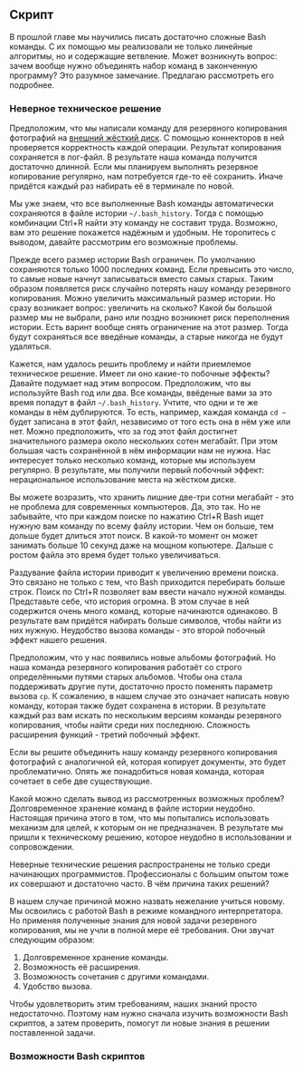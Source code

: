 ## Скрипт

В прошлой главе мы научились писать достаточно сложные Bash команды. С их помощью мы реализовали не только линейные алгоритмы, но и содержащие ветвление. Может возникнуть вопрос: зачем вообще нужно объединять набор команд в законченную программу? Это разумное замечание. Предлагаю рассмотреть его подробнее.

### Неверное техническое решение

Предположим, что мы написали команду для резервного копирования фотографий на [внешний жёсткий диск](https://ru.wikipedia.org/wiki/Внешний_жёсткий_диск). С помощью коннекторов в ней проверяется корректность каждой операции. Результат копирования сохраняется в лог-файл. В результате наша команда получится достаточно длинной. Если мы планируем выполнять резервное копирование регулярно, нам потребуется где-то её сохранить. Иначе придётся каждый раз набирать её в терминале по новой.

Мы уже знаем, что все выполненные Bash команды автоматически сохраняются в файле истории `~/.bash_history`. Тогда с помощью комбинации Ctrl+R найти эту команду не составит труда. Возможно, вам это решение покажется надёжным и удобным. Не торопитесь с выводом, давайте рассмотрим его возможные проблемы.

Прежде всего размер истории Bash ограничен. По умолчанию сохраняются только 1000 последних команд. Если превысить это число, то самые новые начнут записываться вместо самых старых. Таким образом появляется риск случайно потерять нашу команду резервного копирования. Можно увеличить максимальный размер истории. Но сразу возникает вопрос: увеличить на сколько? Какой бы большой размер мы не выбрали, рано или поздно возникнет риск переполнения истории. Есть варинт вообще снять ограничение на этот размер. Тогда будут сохраняться все введёные команды, а старые никогда не будут удаляться.

Кажется, нам удалось решить проблему и найти приемлемое техническое решение. Имеет ли оно какие-то побочные эффекты? Давайте подумает над этим вопросом. Предположим, что вы используйте Bash год или два. Все команды, ввёденые вами за это время попадут в файл `~/.bash_history`. Учтите, что одни и те же команды в нём дублируются. То есть, например, каждая команда `cd ~` будет записана в этот файл, независимо от того есть она в нём уже или нет. Можно предположить, что за год этот файл достигнет значительного размера около нескольких сотен мегабайт. При этом большая часть сохранённой в нём информации нам не нужна. Нас интересует только несколько команд, которые мы используем регулярно. В результате, мы получили первый побочный эффект: нерациональное использование места на жёстком диске.

Вы можете возразить, что хранить лишние две-три сотни мегабайт - это не проблема для современных компьютеров. Да, это так. Но не забывайте, что при каждом поиске по нажатию Ctrl+R Bash ищет нужную вам команду по всему файлу истории. Чем он больше, тем дольше будет длиться этот поиск. В какой-то момент он может занимать больше 10 секунд даже на мощном копьютере. Дальше с ростом файла это время будет только увеличиваться.

Раздувание файла истории приводит к увеличению времени поиска. Это связано не только с тем, что Bash приходится перебирать больше строк. Поиск по Ctrl+R позволяет вам ввести начало нужной команды. Представьте себе, что история огромна. В этом случае в ней содержится очень много команд, которые начинаются одинаково. В результате вам придётся набирать больше символов, чтобы найти  из них нужную. Неудобство вызова команды - это второй побочный эффект нашего решения.

Предположим, что у нас появились новые альбомы фотографий. Но наша команда резервного копирования работаёт со строго определёнными путями старых альбомов. Чтобы она стала поддерживать другие пути, достаточно просто поменять параметр вызова `cp`. К сожалению, в нашем случае это означает написать новую команду, которая также будет сохранена в истории. В результате каждый раз вам искать по нескольким версиям команды резервного копирования, чтобы найти среди них последнюю. Сложность расширения функций - третий побочный эффект.

Если вы решите объединить нашу команду резервного копирования фотографий с аналогичной ей, которая копирует документы, это будет проблематично. Опять же понадобиться новая команда, которая сочетает в себе две существующие.

Какой можно сделать вывод из рассмотренных возможных проблем? Долговременное хранение команд в файле истории неудобно. Настоящая причина этого в том, что мы попытались использовать механизм для целей, к которым он не предназначен. В результате мы пришли к техническому решению, которое неудобно в использовании и сопровождении.

Неверные технические решения распространены не только среди начинающих программистов. Профессионалы с большим опытом тоже их совершают и достаточно часто. В чём причина таких решений?

В нашем случае причиной можно назвать нежелание учиться новому. Мы освоились с работой Bash в режиме командного интерпретатора. Но применяя полученные знания для новой задачи резервного копирования, мы не учли в полной мере её требования. Они звучат следующим образом:

1. Долговременное хранение команды.
2. Возможность её расширения.
3. Возможность сочетания с другими командами.
4. Удобство вызова.

Чтобы удовлетворить этим требованиям, наших знаний просто недостаточно. Поэтому нам нужно сначала изучить возможности Bash скриптов, а затем проверить, помогут ли новые знания в решении поставленной задачи.

### Возможности Bash скриптов